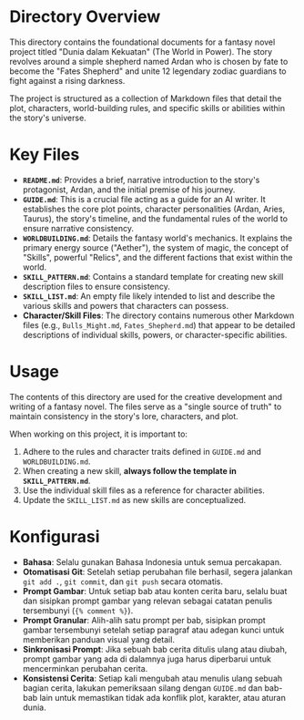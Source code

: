 # Directory Overview

This directory contains the foundational documents for a fantasy novel project titled "Dunia dalam Kekuatan" (The World in Power). The story revolves around a simple shepherd named Ardan who is chosen by fate to become the "Fates Shepherd" and unite 12 legendary zodiac guardians to fight against a rising darkness.

The project is structured as a collection of Markdown files that detail the plot, characters, world-building rules, and specific skills or abilities within the story's universe.

# Key Files

*   **`README.md`**: Provides a brief, narrative introduction to the story's protagonist, Ardan, and the initial premise of his journey.
*   **`GUIDE.md`**: This is a crucial file acting as a guide for an AI writer. It establishes the core plot points, character personalities (Ardan, Aries, Taurus), the story's timeline, and the fundamental rules of the world to ensure narrative consistency.
*   **`WORLDBUILDING.md`**: Details the fantasy world's mechanics. It explains the primary energy source ("Aether"), the system of magic, the concept of "Skills", powerful "Relics", and the different factions that exist within the world.
*   **`SKILL_PATTERN.md`**: Contains a standard template for creating new skill description files to ensure consistency.
*   **`SKILL_LIST.md`**: An empty file likely intended to list and describe the various skills and powers that characters can possess.
*   **Character/Skill Files**: The directory contains numerous other Markdown files (e.g., `Bulls_Might.md`, `Fates_Shepherd.md`) that appear to be detailed descriptions of individual skills, powers, or character-specific abilities.

# Usage

The contents of this directory are used for the creative development and writing of a fantasy novel. The files serve as a "single source of truth" to maintain consistency in the story's lore, characters, and plot.

When working on this project, it is important to:
1.  Adhere to the rules and character traits defined in `GUIDE.md` and `WORLDBUILDING.md`.
2.  When creating a new skill, **always follow the template in `SKILL_PATTERN.md`**.
3.  Use the individual skill files as a reference for character abilities.
4.  Update the `SKILL_LIST.md` as new skills are conceptualized.

# Konfigurasi

- **Bahasa**: Selalu gunakan Bahasa Indonesia untuk semua percakapan.
- **Otomatisasi Git**: Setelah setiap perubahan file berhasil, segera jalankan `git add .`, `git commit`, dan `git push` secara otomatis.
- **Prompt Gambar**: Untuk setiap bab atau konten cerita baru, selalu buat dan sisipkan prompt gambar yang relevan sebagai catatan penulis tersembunyi (`{% comment %}`).
- **Prompt Granular**: Alih-alih satu prompt per bab, sisipkan prompt gambar tersembunyi setelah setiap paragraf atau adegan kunci untuk memberikan panduan visual yang detail.
- **Sinkronisasi Prompt**: Jika sebuah bab cerita ditulis ulang atau diubah, prompt gambar yang ada di dalamnya juga harus diperbarui untuk mencerminkan perubahan cerita.
- **Konsistensi Cerita**: Setiap kali mengubah atau menulis ulang sebuah bagian cerita, lakukan pemeriksaan silang dengan `GUIDE.md` dan bab-bab lain untuk memastikan tidak ada konflik plot, karakter, atau aturan dunia.